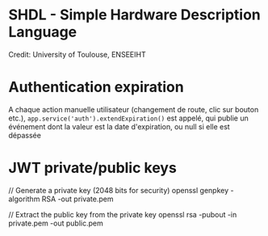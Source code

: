 # SHDL - Simple Hardware Description Language

Credit: University of Toulouse, ENSEEIHT


# Authentication expiration

A chaque action manuelle utilisateur (changement de route, clic sur bouton etc.), `app.service('auth').extendExpiration()` est appelé,
qui publie un événement dont la valeur est la date d'expiration, ou null si elle est dépassée


# JWT private/public keys

// Generate a private key (2048 bits for security)
openssl genpkey -algorithm RSA -out private.pem

// Extract the public key from the private key
openssl rsa -pubout -in private.pem -out public.pem

